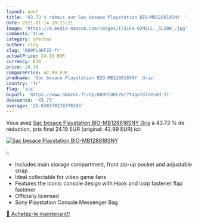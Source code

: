 ```yaml
---
layout: post
title: '43.73 % rabais sur Sac besace Playstation BIO-MB128818SNY  '
date: 2021-01-14 18:25:21
image: 'https://m.media-amazon.com/images/I/31k4-O2MVLL._SL200_.jpg'
comments: true
category: ofertas
author: ring
slug: 'B00PLQKFZ8-fr'
actualPrice: 24.19 EUR
currency: EUR
price: 24.19
comparePrice: 42.99 EUR
prodname: 'Sac besace Playstation BIO-MB128818SNY  Gris'
country: 'fr'
flag: '🇫🇷'
buyurl: 'https://www.amazon.fr/dp/B00PLQKFZ8/?tag=tolees0d-21'
descuento: '43.73'
average: '25.038378378378383'
---
```


Vous avez [Sac besace Playstation BIO-MB128818SNY  Gris](https://www.amazon.fr/dp/B00PLQKFZ8/?tag=tolees0d-21)  à  43.73 % de réduction, prix final  24.19 EUR (original: 42.99 EUR) ici:

[![Sac besace Playstation BIO-MB128818SNY  ](https://m.media-amazon.com/images/I/31k4-O2MVLL._SL200_.jpg)](https://www.amazon.fr/dp/B00PLQKFZ8/?tag=tolees0d-21)

ℹ️:

- Includes main storage compartment, front zip-up pocket and adjustable strap
- Ideal collectable for video game fans
- Features the iconic console design with Hook and loop fastener flap fastener
- Officially licensed
- Sony Playstation Console Messenger Bag

[🛒 Achetez-le maintenant!!](https://www.amazon.fr/dp/B00PLQKFZ8/?tag=tolees0d-21)
